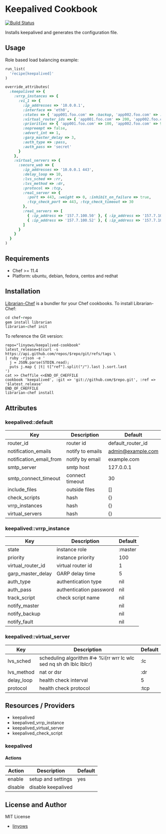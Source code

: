 Keepalived Cookbook
===================

[![Build Status](https://secure.travis-ci.org/linyows/keepalived-cookbook.png)][travis]

Installs keepalived and generates the configuration file.

Usage
-----

Role based load balancing example:

```ruby
run_list(
  'recipe[keepalived]'
)

override_attributes(
  :keepalived => {
    :vrrp_instances => {
      :vi_1 => {
        :ip_addresses => '10.0.0.1',
        :interface => 'eth0',
        :states => { 'app001.foo.com' => :backup, 'app002.foo.com' => :backup },
        :virtual_router_ids => { 'app001.foo.com' => 200, 'app002.foo.com' => 200 },
        :priorities => { 'app001.foo.com' => 100, 'app002.foo.com' => 99 },
        :nopreempt => false,
        :advert_int => 1,
        :garp_master_delay => 3,
        :auth_type => :pass,
        :auth_pass => 'secret'
      }
    },
    :virtual_servers => {
      :secure_web => {
        :ip_addresses => '10.0.0.1 443',
        :delay_loop => 10,
        :lvs_sched => :rr,
        :lvs_method => :dr,
        :protocol => :tcp,
        :real_server => {
          :port => 443, :weight => 0, :inhibit_on_failure => true,
          :tcp_check_port => 443, :tcp_check_timeout => 30
        },
        :real_servers => [
          { :ip_address => '157.7.100.50' }, { :ip_address => '157.7.100.51' },
          { :ip_address => '157.7.100.52' }, { :ip_address => '157.7.100.53' }
        ]
      }
    }
  }
)
```

Requirements
------------

- Chef >= 11.4
- Platform: ubuntu, debian, fedora, centos and redhat

Installation
------------

[Librarian-Chef][librarian] is a bundler for your Chef cookbooks. To install Librarian-Chef:

```ruby
cd chef-repo
gem install librarian
librarian-chef init
```

To reference the Git version:

```log
repo="linyows/keepalived-cookbook"
latest_release=$(curl -s https://api.github.com/repos/$repo/git/refs/tags \
| ruby -rjson -e '
  j = JSON.parse(STDIN.read);
  puts j.map { |t| t["ref"].split("/").last }.sort.last
')
cat >> Cheffile <<END_OF_CHEFFILE
cookbook 'keepalived', :git => 'git://github.com/$repo.git', :ref => '$latest_release'
END_OF_CHEFFILE
librarian-chef install
```

Attributes
----------

### keepalived::default

Key                     | Description      | Default
---                     | -----------      | -------
router_id               | router id        | default_router_id
notification_emails     | notify to emails | admin@example.com
notification_email_from | notify by email  | example.com
smtp_server             | smtp host        | 127.0.0.1
smtp_connect_timeout    | connect timeout  | 30
include_files           | outside files    | []
check_scripts           | hash             | {}
vrrp_instances          | hash             | {}
virtual_servers         | hash             | {}

### keepalived::vrrp_instance

Key               | Description             | Default
---               | -----------             | -------
state             | instance role           | :master
priority          | instance priority       | 100
virtual_router_id | virtual router id       | 1
garp_master_delay | GARP delay time         | 5
auth_type         | authentication type     | nil
auth_pass         | authentication password | nil
track_script      | check script name       | nil
notify_master     |                         | nil
notify_backup     |                         | nil
notify_fault      |                         | nil

### keepalived::virtual_server

Key        | Description                                                        | Default
---        | -----------                                                        | -------
lvs_sched  | scheduling algorithm #=> %i(rr wrr lc wlc sed nq sh dh lblc lblcr) | :lc
lvs_method | nat or dsr                                                         | :dr
delay_loop | health check interval                                              | 5
protocol   | health check protocol                                              | :tcp

Resources / Providers
---------------------

- keepalived
- keepalived_vrrp_instance
- keepalived_virtual_server
- keepalived_check_script

### keepalived

#### Actions

Action  | Description        | Default
------  | -----------        | -------
enable  | setup and settings | yes
disable | disable keepalived

License and Author
------------------

MIT License

- [linyows][linyows]

[travis]: http://travis-ci.org/linyows/keepalived-cookbook
[librarian]: https://github.com/applicationsonline/librarian#readme
[linyows]: https://github.com/linyows
